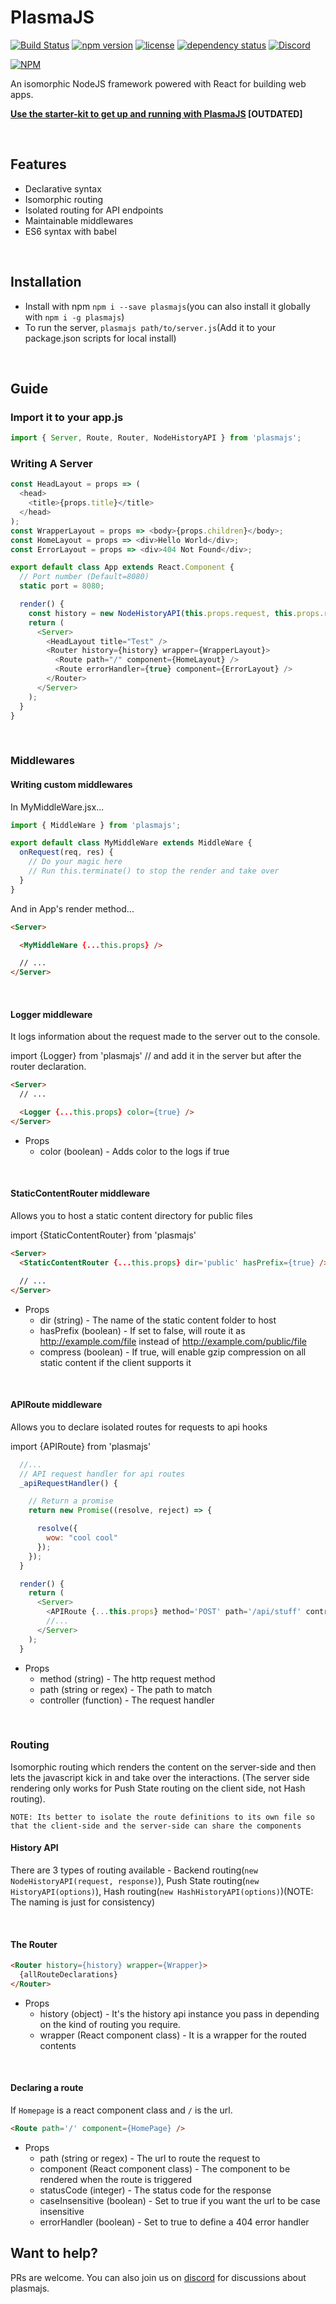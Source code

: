 # PlasmaJS

[![Build Status](https://travis-ci.org/phenax/plasmajs.svg?branch=master)](https://travis-ci.org/phenax/plasmajs)
[![npm version](https://img.shields.io/npm/v/plasmajs.svg)](https://www.npmjs.com/package/plasmajs)
[![license](https://img.shields.io/npm/l/plasmajs.svg)](https://github.com/phenax/plasmajs/blob/master/LICENSE)
[![dependency status](https://david-dm.org/phenax/plasmajs/status.svg)](https://david-dm.org/phenax/plasmajs)
[![Discord](https://img.shields.io/discord/425972740688838656.svg)](https://discord.gg/b9Z4b6r)

[![NPM](https://nodei.co/npm/plasmajs.png?downloadRank=true)](https://www.npmjs.com/package/plasmajs)

An isomorphic NodeJS framework powered with React for building web apps.

**[Use the starter-kit to get up and running with PlasmaJS](https://github.com/phenax/plasmajs-starter-kit) [OUTDATED]**

<br />

## Features

* Declarative syntax
* Isomorphic routing
* Isolated routing for API endpoints
* Maintainable middlewares
* ES6 syntax with babel

<br />

## Installation

* Install with npm `npm i --save plasmajs`(you can also install it globally with `npm i -g plasmajs`)
* To run the server, `plasmajs path/to/server.js`(Add it to your package.json scripts for local install)

<br />

## Guide

### Import it to your app.js

```javascript
import { Server, Route, Router, NodeHistoryAPI } from 'plasmajs';
```

### Writing A Server

```javascript
const HeadLayout = props => (
  <head>
    <title>{props.title}</title>
  </head>
);
const WrapperLayout = props => <body>{props.children}</body>;
const HomeLayout = props => <div>Hello World</div>;
const ErrorLayout = props => <div>404 Not Found</div>;

export default class App extends React.Component {
  // Port number (Default=8080)
  static port = 8080;

  render() {
    const history = new NodeHistoryAPI(this.props.request, this.props.response);
    return (
      <Server>
        <HeadLayout title="Test" />
        <Router history={history} wrapper={WrapperLayout}>
          <Route path="/" component={HomeLayout} />
          <Route errorHandler={true} component={ErrorLayout} />
        </Router>
      </Server>
    );
  }
}
```

<br />

### Middlewares

#### Writing custom middlewares

In MyMiddleWare.jsx...

```javascript
import { MiddleWare } from 'plasmajs';

export default class MyMiddleWare extends MiddleWare {
  onRequest(req, res) {
    // Do your magic here
    // Run this.terminate() to stop the render and take over
  }
}
```

And in App's render method...

```html
<Server>

  <MyMiddleWare {...this.props} />

  // ...
</Server>
```

<br />

#### Logger middleware

It logs information about the request made to the server out to the console.

import {Logger} from 'plasmajs' // and add it in the server but after the router declaration.

```html
<Server>
  // ...

  <Logger {...this.props} color={true} />
</Server>
```

* Props
  * color (boolean) - Adds color to the logs if true

<br />

#### StaticContentRouter middleware

Allows you to host a static content directory for public files

import {StaticContentRouter} from 'plasmajs'

```html
<Server>
  <StaticContentRouter {...this.props} dir='public' hasPrefix={true} />

  // ...
</Server>
```

* Props
  * dir (string) - The name of the static content folder to host
  * hasPrefix (boolean) - If set to false, will route it as http://example.com/file instead of http://example.com/public/file
  * compress (boolean) - If true, will enable gzip compression on all static content if the client supports it

<br />

#### APIRoute middleware

Allows you to declare isolated routes for requests to api hooks

import {APIRoute} from 'plasmajs'

```javascript
  //...
  // API request handler for api routes
  _apiRequestHandler() {

    // Return a promise
    return new Promise((resolve, reject) => {

      resolve({
        wow: "cool cool"
      });
    });
  }

  render() {
    return (
      <Server>
        <APIRoute {...this.props} method='POST' path='/api/stuff' controller={this._apiRequestHandler} />
        //...
      </Server>
    );
  }
```

* Props
  * method (string) - The http request method
  * path (string or regex) - The path to match
  * controller (function) - The request handler

<br />

### Routing

Isomorphic routing which renders the content on the server-side and then lets the javascript kick in and take over the interactions. (The server side rendering only works for Push State routing on the client side, not Hash routing).

`NOTE: Its better to isolate the route definitions to its own file so that the client-side and the server-side can share the components`

#### History API

There are 3 types of routing available - Backend routing(`new NodeHistoryAPI(request, response)`), Push State routing(`new HistoryAPI(options)`), Hash routing(`new HashHistoryAPI(options)`)(NOTE: The naming is just for consistency)

<br />

#### The Router

```html
<Router history={history} wrapper={Wrapper}>
  {allRouteDeclarations}
</Router>
```

* Props
  * history (object) - It's the history api instance you pass in depending on the kind of routing you require.
  * wrapper (React component class) - It is a wrapper for the routed contents

<br />

#### Declaring a route

If `Homepage` is a react component class and `/` is the url.

```html
<Route path='/' component={HomePage} />
```

* Props
  * path (string or regex) - The url to route the request to
  * component (React component class) - The component to be rendered when the route is triggered
  * statusCode (integer) - The status code for the response
  * caseInsensitive (boolean) - Set to true if you want the url to be case insensitive
  * errorHandler (boolean) - Set to true to define a 404 error handler


## Want to help?
PRs are welcome. You can also join us on [discord](https://discord.gg/b9Z4b6r) for discussions about plasmajs.
